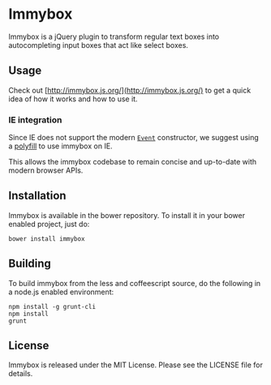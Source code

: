 # Immybox

Immybox is a jQuery plugin to transform regular text boxes into autocompleting
input boxes that act like select boxes.

## Usage

Check out [http://immybox.js.org/](http://immybox.js.org/) to get a quick idea of how it works and how to use it.

### IE integration

Since IE does not support the modern [`Event`](https://developer.mozilla.org/en-US/docs/Web/API/Event/Event) constructor, we suggest using
a [polyfill](https://github.com/Financial-Times/polyfill-service/blob/master/polyfills/Event/polyfill.js) to use immybox on IE.

This allows the immybox codebase to remain concise and up-to-date with modern
browser APIs.

## Installation

Immybox is available in the bower repository. To install it in your bower enabled project, just do:

`bower install immybox`

## Building

To build immybox from the less and coffeescript source, do the following in a node.js enabled environment:

```
npm install -g grunt-cli
npm install
grunt
```
## License

Immybox is released under the MIT License. Please see the LICENSE file for details.
